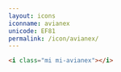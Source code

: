 ```yaml
---
layout: icons
iconname: avianex
unicode: EF81
permalink: /icon/avianex/
---
```


``` html
<i class="mi mi-avianex"></i>
```
